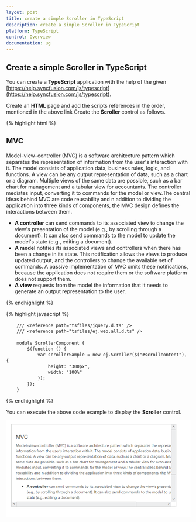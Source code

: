 ```yaml
---
layout: post
title: create a simple Scroller in TypeScript
description: create a simple Scroller in TypeScript
platform: TypeScript
control: Overview
documentation: ug
---
```


## Create a simple Scroller in TypeScript

You can create a **TypeScript** application with the help of the given [https://help.syncfusion.com/js/typescript](https://help.syncfusion.com/js/typescript).

Create an **HTML** page and add the scripts references in the order, mentioned in the above link Create the **Scroller** control as follows.

{% highlight html %}

<body>
   <div id="scrollcontent">
            <div>
                <div class="sampleContent">
                    <h3 style="font-size: 20px;">MVC</h3>
                    <div>
                        <p>
                            Model–view–controller (MVC) is a software architecture pattern which separates the
                            representation of information from the user's interaction with it.
                            The model consists of application data, business rules, logic, and functions. A view can be any
                            output representation of data, such as a chart or a diagram. Multiple views of the same data
                            are possible, such as a bar chart for management and a tabular view for accountants.
                            The controller mediates input, converting it to commands for the model or view.The central
                            ideas behind MVC are code reusability and n addition to dividing the application into three
                            kinds of components, the MVC design defines the interactions between them.
                        </p>
                        <ul>
                            <li>
                                <b>A controller </b>can send commands to its associated view to change the view's presentation of the model (e.g., by scrolling through a document).
                                It can also send commands to the model to update the model's state (e.g., editing a document).
                            </li>
                            <li>
                                <b>A model</b> notifies its associated views and controllers when there has been a change in its state. This notification allows the views to produce updated output, and the controllers to change the available set of commands.
                                A passive implementation of MVC omits these notifications, because the application does not require them or the software platform does not support them.
                            </li>
                            <li>
                                <b>A view</b> requests from the model the information that it needs to generate an output representation to the user.
                            </li>
                        </ul>
                    </div>
                </div>
            </div>
        </div>
</body>

{% endhighlight %}

{% highlight javascript %}

        /// <reference path="tsfiles/jquery.d.ts" />
        /// <reference path="tsfiles/ej.web.all.d.ts" />

        module ScrollerComponent {
            $(function () {
                var scrollerSample = new ej.Scroller($("#scrollcontent"), {
                    height: "300px",
                    width: "100%"
                });
            });
        }

{% endhighlight %}

You can execute the above code example to display the **Scroller** control.

![](getting-started_images/getting-started_img1.png)